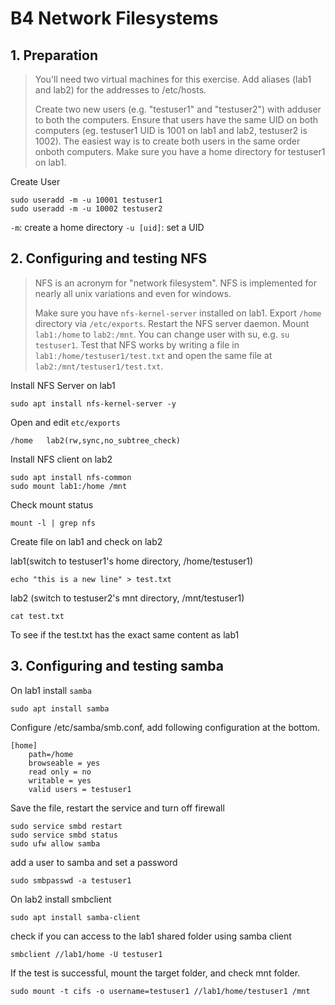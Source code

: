 # B4 Network Filesystems

## 1. Preparation

> You'll need two virtual machines for this exercise. Add aliases (lab1 and lab2) for the addresses to /etc/hosts.
>
> Create two new users (e.g. "testuser1" and "testuser2") with adduser to both the computers. Ensure that users have the same UID on both computers (eg. testuser1 UID is 1001 on lab1 and lab2, testuser2 is 1002). The easiest way is to create both users in the same order onboth computers. Make sure you have a home directory for testuser1 on lab1.

Create User

```shell
sudo useradd -m -u 10001 testuser1
sudo useradd -m -u 10002 testuser2
```

`-m`: create a home directory
`-u [uid]`: set a UID

## 2. Configuring and testing NFS

> NFS is an acronym for "network filesystem". NFS is implemented for nearly all unix variations and even for windows.
> 
> Make sure you have `nfs-kernel-server` installed on lab1. Export `/home` directory via `/etc/exports`. Restart the NFS server daemon. Mount `lab1:/home` to `lab2:/mnt`. You can change user with su, e.g. `su testuser1`. Test that NFS works by writing a file in `lab1:/home/testuser1/test.txt` and open the same file at `lab2:/mnt/testuser1/test.txt`.

Install NFS Server on lab1

```shell
sudo apt install nfs-kernel-server -y
```

Open and edit `etc/exports`

```shell
/home   lab2(rw,sync,no_subtree_check)
```

Install NFS client on lab2

```shell
sudo apt install nfs-common
sudo mount lab1:/home /mnt
```

Check mount status

```shell
mount -l | grep nfs
```

Create file on lab1 and check on lab2

lab1(switch to testuser1's home directory, /home/testuser1)

```shell
echo "this is a new line" > test.txt
```

lab2 (switch to testuser2's mnt directory, /mnt/testuser1)

```shell
cat test.txt
```

To see if the test.txt has the exact same content as lab1

## 3. Configuring and testing samba

On lab1 install `samba`

```shell
sudo apt install samba
```

Configure /etc/samba/smb.conf, add following configuration at the bottom.

```text
[home]
    path=/home
    browseable = yes
    read only = no
    writable = yes
    valid users = testuser1
```

Save the file, restart the service and turn off firewall

```shell
sudo service smbd restart
sudo service smbd status
sudo ufw allow samba
```

add a user to samba and set a password

```shell
sudo smbpasswd -a testuser1
```

On lab2 install smbclient

```shell
sudo apt install samba-client
```

check if you can access to the lab1 shared folder using samba client

```shell
smbclient //lab1/home -U testuser1
```

If the test is successful, mount the target folder, and check mnt folder.

```shell
sudo mount -t cifs -o username=testuser1 //lab1/home/testuser1 /mnt
```


